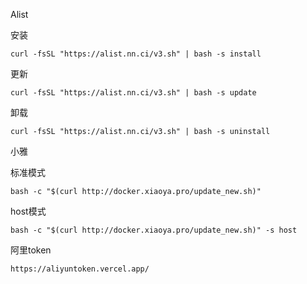 Alist

安装
```
curl -fsSL "https://alist.nn.ci/v3.sh" | bash -s install
```
更新
```
curl -fsSL "https://alist.nn.ci/v3.sh" | bash -s update
```
卸载
```
curl -fsSL "https://alist.nn.ci/v3.sh" | bash -s uninstall
```
小雅

标准模式
```
bash -c "$(curl http://docker.xiaoya.pro/update_new.sh)"
```
host模式
```
bash -c "$(curl http://docker.xiaoya.pro/update_new.sh)" -s host
```
阿里token
```
https://aliyuntoken.vercel.app/
```
